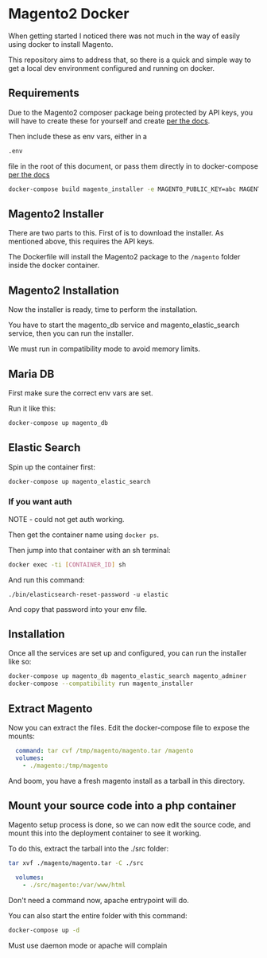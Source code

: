 # Magento2 Docker

When getting started I noticed there was not much in the way of easily using docker to install Magento.

This repository aims to address that, so there is a quick and simple way to get a local dev environment configured and running on docker.

## Requirements

Due to the Magento2 composer package being protected by API keys, you will have to create these for yourself and create [per the docs](https://developer.adobe.com/commerce/marketplace/guides/eqp/v1/access-keys/).

Then include these as env vars, either in a 

```bash
.env
```

file in the root of this document, or pass them directly in to docker-compose [per the docs](https://docs.docker.com/compose/environment-variables/)

```bash
docker-compose build magento_installer -e MAGENTO_PUBLIC_KEY=abc MAGENTO_PRIVATE_KEY=abc
```

## Magento2 Installer

There are two parts to this.  First of is to download the installer.  As mentioned above, this requires the API keys.

The Dockerfile will install the Magento2 package to the ```/magento``` folder inside the docker container.

## Magento2 Installation

Now the installer is ready, time to perform the installation.

You have to start the magento_db service and magento_elastic_search service, then you can run the installer.

We must run in compatibility mode to avoid memory limits.

## Maria DB

First make sure the correct env vars are set.

Run it like this:

```bash
docker-compose up magento_db
```

## Elastic Search

Spin up the container first:

```bash
docker-compose up magento_elastic_search
```

### If you want auth

NOTE - could not get auth working.

Then get the container name using ```docker ps```.

Then jump into that container with an sh terminal:

```bash
docker exec -ti [CONTAINER_ID] sh
```

And run this command:

```
./bin/elasticsearch-reset-password -u elastic
```

And copy that password into your env file.

## Installation

Once all the services are set up and configured, you can run the installer like so:

```bash
docker-compose up magento_db magento_elastic_search magento_adminer
docker-compose --compatibility run magento_installer
```

## Extract Magento

Now you can extract the files.  Edit the docker-compose file to expose the mounts:

```yaml
  command: tar cvf /tmp/magento/magento.tar /magento
  volumes:
    - ./magento:/tmp/magento
```

And boom, you have a fresh magento install as a tarball in this directory.

## Mount your source code into a php container

Magento setup process is done, so we can now edit the source code, and mount this into the deployment container to see it working.

To do this, extract the tarball into the ./src folder:

```bash
tar xvf ./magento/magento.tar -C ./src
```

```yaml
  volumes:
    - ./src/magento:/var/www/html
```

Don't need a command now, apache entrypoint will do.

You can also start the entire folder with this command:

```bash
docker-compose up -d
```

Must use daemon mode or apache will complain
